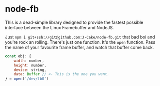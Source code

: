 # node-fb
 This is a dead-simple library designed to provide the fastest possible interface between the Linux Framebuffer and NodeJS.

 Just `npm i git+ssh://git@github.com:J-Cake/node-fb.git` that bad boi and you're rock an rolling.
 There's just one function. It's the `open` function. Pass the name of your favourite frame buffer, and watch that buffer come back.

 ```javascript
 const obj: {
     width: number,
     height: number,
     device: string,
     data: Buffer // <- This is the one you want.
 } = open('/dev/fb0')
 ```
